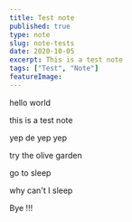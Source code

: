 ```yaml
---
title: Test note
published: true
type: note
slug: note-tests
date: 2020-10-05
excerpt: This is a test note
tags: ["Test", "Note"]
featureImage:
---
```


hello world

this is a test note

yep de yep yep

try the olive garden

go to sleep

why can't I sleep

Bye !!!
